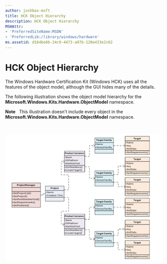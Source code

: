 ```yaml
---
author: joshbax-msft
title: HCK Object Hierarchy
description: HCK Object Hierarchy
MSHAttr:
- 'PreferredSiteName:MSDN'
- 'PreferredLib:/library/windows/hardware'
ms.assetid: d164be6b-24c9-4473-a97b-120e433e2c62
---
```


# HCK Object Hierarchy


The Windows Hardware Certification Kit (Windows HCK) uses all the features of the object model, although the GUI hides many of the details.

The following illustration shows the object model hierarchy for the **Microsoft.Windows.Kits.Hardware.ObjectModel** namespace.

**Note**  
This illustration doesn't include every object in the **Microsoft.Windows.Kits.Hardware.ObjectModel** namespace.

 

![windows 8 hck object model hierarchy](images/hck-win8-om.png)

 

 






